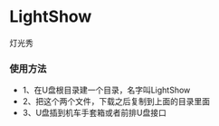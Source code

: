 # LightShow
灯光秀
### 使用方法
+ 1、在U盘根目录建一个目录，名字叫LightShow
+  2、把这个两个文件，下载之后复制到上面的目录里面
+  3、U盘插到机车手套箱或者前排U盘接口
